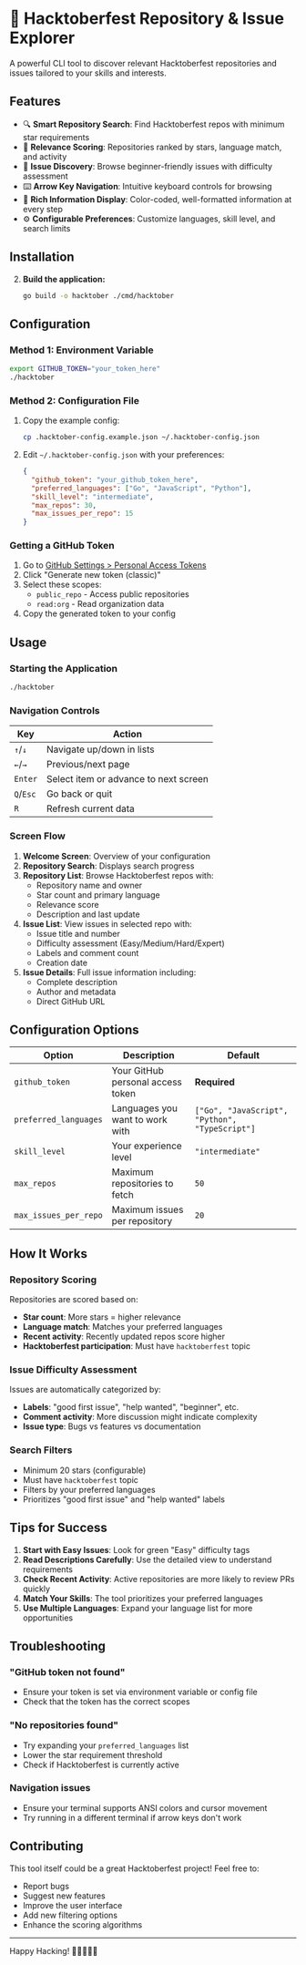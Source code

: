 # 🎃 Hacktoberfest Repository & Issue Explorer

A powerful CLI tool to discover relevant Hacktoberfest repositories and issues tailored to your skills and interests.

## Features

- 🔍 **Smart Repository Search**: Find Hacktoberfest repos with minimum star requirements
- 🎯 **Relevance Scoring**: Repositories ranked by stars, language match, and activity
- 🐛 **Issue Discovery**: Browse beginner-friendly issues with difficulty assessment
- ⌨️ **Arrow Key Navigation**: Intuitive keyboard controls for browsing
- 🎨 **Rich Information Display**: Color-coded, well-formatted information at every step
- ⚙️ **Configurable Preferences**: Customize languages, skill level, and search limits

## Installation

2. **Build the application:**
   ```bash
   go build -o hacktober ./cmd/hacktober
   ```

## Configuration

### Method 1: Environment Variable
```bash
export GITHUB_TOKEN="your_token_here"
./hacktober
```

### Method 2: Configuration File
1. Copy the example config:
   ```bash
   cp .hacktober-config.example.json ~/.hacktober-config.json
   ```

2. Edit `~/.hacktober-config.json` with your preferences:
   ```json
   {
     "github_token": "your_github_token_here",
     "preferred_languages": ["Go", "JavaScript", "Python"],
     "skill_level": "intermediate",
     "max_repos": 30,
     "max_issues_per_repo": 15
   }
   ```

### Getting a GitHub Token

1. Go to [GitHub Settings > Personal Access Tokens](https://github.com/settings/tokens)
2. Click "Generate new token (classic)"
3. Select these scopes:
   - `public_repo` - Access public repositories
   - `read:org` - Read organization data
4. Copy the generated token to your config

## Usage

### Starting the Application
```bash
./hacktober
```

### Navigation Controls

| Key | Action |
|-----|--------|
| `↑`/`↓` | Navigate up/down in lists |
| `←`/`→` | Previous/next page |
| `Enter` | Select item or advance to next screen |
| `Q`/`Esc` | Go back or quit |
| `R` | Refresh current data |

### Screen Flow

1. **Welcome Screen**: Overview of your configuration
2. **Repository Search**: Displays search progress  
3. **Repository List**: Browse Hacktoberfest repos with:
   - Repository name and owner
   - Star count and primary language
   - Relevance score
   - Description and last update
4. **Issue List**: View issues in selected repo with:
   - Issue title and number
   - Difficulty assessment (Easy/Medium/Hard/Expert)
   - Labels and comment count
   - Creation date
5. **Issue Details**: Full issue information including:
   - Complete description
   - Author and metadata
   - Direct GitHub URL

## Configuration Options

| Option | Description | Default |
|--------|-------------|---------|
| `github_token` | Your GitHub personal access token | **Required** |
| `preferred_languages` | Languages you want to work with | `["Go", "JavaScript", "Python", "TypeScript"]` |
| `skill_level` | Your experience level | `"intermediate"` |
| `max_repos` | Maximum repositories to fetch | `50` |
| `max_issues_per_repo` | Maximum issues per repository | `20` |

## How It Works

### Repository Scoring
Repositories are scored based on:
- **Star count**: More stars = higher relevance
- **Language match**: Matches your preferred languages  
- **Recent activity**: Recently updated repos score higher
- **Hacktoberfest participation**: Must have `hacktoberfest` topic

### Issue Difficulty Assessment
Issues are automatically categorized by:
- **Labels**: "good first issue", "help wanted", "beginner", etc.
- **Comment activity**: More discussion might indicate complexity
- **Issue type**: Bugs vs features vs documentation

### Search Filters
- Minimum 20 stars (configurable)
- Must have `hacktoberfest` topic
- Filters by your preferred languages
- Prioritizes "good first issue" and "help wanted" labels

## Tips for Success

1. **Start with Easy Issues**: Look for green "Easy" difficulty tags
2. **Read Descriptions Carefully**: Use the detailed view to understand requirements
3. **Check Recent Activity**: Active repositories are more likely to review PRs quickly
4. **Match Your Skills**: The tool prioritizes your preferred languages
5. **Use Multiple Languages**: Expand your language list for more opportunities

## Troubleshooting

### "GitHub token not found"
- Ensure your token is set via environment variable or config file
- Check that the token has the correct scopes

### "No repositories found"
- Try expanding your `preferred_languages` list
- Lower the star requirement threshold
- Check if Hacktoberfest is currently active

### Navigation issues
- Ensure your terminal supports ANSI colors and cursor movement
- Try running in a different terminal if arrow keys don't work

## Contributing

This tool itself could be a great Hacktoberfest project! Feel free to:
- Report bugs
- Suggest new features  
- Improve the user interface
- Add new filtering options
- Enhance the scoring algorithms

---

Happy Hacking! 🎃👩‍💻👨‍💻